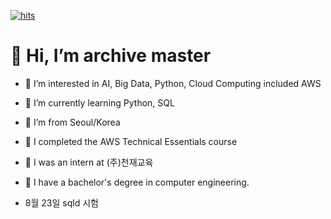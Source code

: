[![hits](https://myhits.vercel.app/api/hit/https%3A%2F%2Fgithub.com%2Farchive-dev-korean?color=green&label=hits&size=small)](https://myhits.vercel.app)
# 👋 Hi, I’m archive master
- 👀 I’m interested in AI, Big Data, Python, Cloud Computing included AWS
- 🌱 I’m currently learning Python, SQL
- 🎪 I’m from Seoul/Korea
- 📙 I completed the AWS Technical Essentials course
- 📠 I was an intern at (주)천재교육
- 📌 I have a bachelor's degree in computer engineering.

- 8월 23일 sqld 시험
<!---
archive-dev-korean/archive-dev-korean is a ✨ special ✨ repository because its `README.md` (this file) appears on your GitHub profile.
You can click the Preview link to take a look at your changes.
--->
